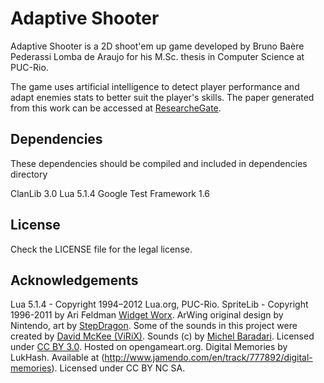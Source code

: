 Adaptive Shooter
====================

Adaptive Shooter is a 2D shoot'em up game developed by Bruno Baère Pederassi Lomba de Araujo for his M.Sc. thesis in Computer Science at PUC-Rio.

The game uses artificial intelligence to detect player performance and adapt enemies stats to better suit the player's skills. The paper generated from this work can be accessed at [ResearcheGate](https://www.researchgate.net/publication/261550744_Evaluating_dynamic_difficulty_adaptivity_in_shoot%27em_up_games).

Dependencies
---------------------
These dependencies should be compiled and included in dependencies directory

ClanLib 3.0
Lua 5.1.4
Google Test Framework 1.6

License
---------------------
Check the LICENSE file for the legal license.

Acknowledgements
---------------------

Lua 5.1.4 - Copyright 1994–2012 Lua.org, PUC-Rio.
SpriteLib - Copyright 1996-2011 by Ari Feldman [Widget Worx](http://www.widgetworx.com).
ArWing original design by Nintendo, art by [StepDragon](http://www.pixeljoint.com/p/27164.htm).
Some of the sounds in this project were created by [David McKee (ViRiX)](http://soundcloud.com/virix).
Sounds (c) by [Michel Baradari](http://apollo-music.de). Licensed under [CC BY 3.0](http://creativecommons.org/licenses/by/3.0/). Hosted on opengameart.org.
Digital Memories by LukHash. Available at (http://www.jamendo.com/en/track/777892/digital-memories). Licensed under CC BY NC SA.
